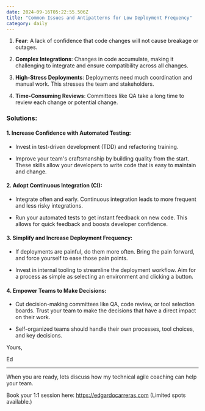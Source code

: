```yaml
---
date: 2024-09-16T05:22:55.506Z
title: "Common Issues and Antipatterns for Low Deployment Frequency"
category: daily
---
```


1. **Fear**: A lack of confidence that code changes will not cause breakage or outages.

2. **Complex Integrations**: Changes in code accumulate, making it challenging to integrate and ensure compatibility across all changes.

3. **High-Stress Deployments**: Deployments need much coordination and manual work. This stresses the team and stakeholders.

4. **Time-Consuming Reviews**: Committees like QA take a long time to review each change or potential change.

### Solutions:

#### 1. Increase Confidence with Automated Testing:

- Invest in test-driven development (TDD) and refactoring training.

- Improve your team's craftsmanship by building quality from the start. These skills allow your developers to write code that is easy to maintain and change.

#### 2. Adopt Continuous Integration (CI):

- Integrate often and early. Continuous integration leads to more frequent and less risky integrations.

- Run your automated tests to get instant feedback on new code. This allows for quick feedback and boosts developer confidence.

#### 3. Simplify and Increase Deployment Frequency:

- If deployments are painful, do them more often. Bring the pain forward, and force yourself to ease those pain points.

- Invest in internal tooling to streamline the deployment workflow. Aim for a process as simple as selecting an environment and clicking a button.

#### 4. Empower Teams to Make Decisions:

- Cut decision-making committees like QA, code review, or tool selection boards. Trust your team to make the decisions that have a direct impact on their work.

- Self-organized teams should handle their own processes, tool choices, and key decisions.

Yours,

Ed

---

When you are ready, lets discuss how my technical agile coaching can help your team.

Book your 1:1 session here: https://edgardocarreras.com (Limited spots available.)

